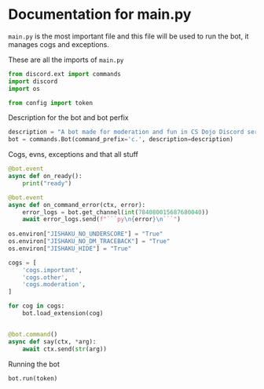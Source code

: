 # Documentation for main.py
`main.py` is the most important file and this file will be used to run the bot, it manages cogs and exceptions.

These are all the imports of `main.py`
```py
from discord.ext import commands
import discord
import os

from config import token
```

Description for the bot and bot perfix
```py
description = "A bot made for moderation and fun in CS Dojo Discord server"
bot = commands.Bot(command_prefix='c.', description=description)
```

Cogs, evns, exceptions and that all stuff
```py
@bot.event
async def on_ready():
    print("ready")

@bot.event
async def on_command_error(ctx, error):
    error_logs = bot.get_channel(int(784080015687680040))
    await error_logs.send(f"```py\n{error}\n```")
 
os.environ["JISHAKU_NO_UNDERSCORE"] = "True"
os.environ["JISHAKU_NO_DM_TRACEBACK"] = "True"
os.environ["JISHAKU_HIDE"] = "True"

cogs = [
    'cogs.important',
    'cogs.other',
    'cogs.moderation',
]

for cog in cogs:
    bot.load_extension(cog)


@bot.command()
async def say(ctx, *arg):
    await ctx.send(str(arg))
```

Running the bot
```py
bot.run(token)
```
